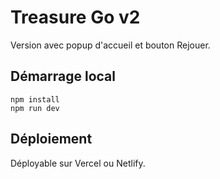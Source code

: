 # Treasure Go v2

Version avec popup d'accueil et bouton Rejouer.

## Démarrage local

```
npm install
npm run dev
```

## Déploiement

Déployable sur Vercel ou Netlify.